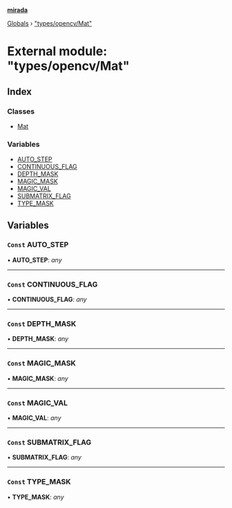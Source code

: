 **[mirada](../README.md)**

[Globals](../README.md) › ["types/opencv/Mat"](_types_opencv_mat_.md)

# External module: "types/opencv/Mat"

## Index

### Classes

* [Mat](../classes/_types_opencv_mat_.mat.md)

### Variables

* [AUTO_STEP](_types_opencv_mat_.md#const-auto_step)
* [CONTINUOUS_FLAG](_types_opencv_mat_.md#const-continuous_flag)
* [DEPTH_MASK](_types_opencv_mat_.md#const-depth_mask)
* [MAGIC_MASK](_types_opencv_mat_.md#const-magic_mask)
* [MAGIC_VAL](_types_opencv_mat_.md#const-magic_val)
* [SUBMATRIX_FLAG](_types_opencv_mat_.md#const-submatrix_flag)
* [TYPE_MASK](_types_opencv_mat_.md#const-type_mask)

## Variables

### `Const` AUTO_STEP

• **AUTO_STEP**: *any*

___

### `Const` CONTINUOUS_FLAG

• **CONTINUOUS_FLAG**: *any*

___

### `Const` DEPTH_MASK

• **DEPTH_MASK**: *any*

___

### `Const` MAGIC_MASK

• **MAGIC_MASK**: *any*

___

### `Const` MAGIC_VAL

• **MAGIC_VAL**: *any*

___

### `Const` SUBMATRIX_FLAG

• **SUBMATRIX_FLAG**: *any*

___

### `Const` TYPE_MASK

• **TYPE_MASK**: *any*